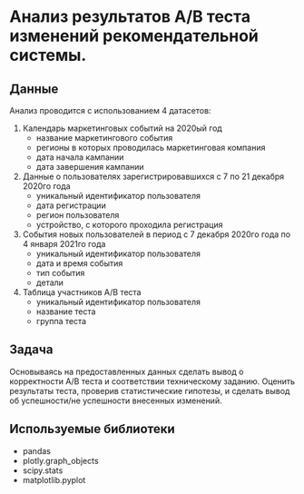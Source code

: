 # Анализ результатов А/В теста изменений рекомендательной системы.
## Данные
Анализ проводится с использованием 4 датасетов:
1. Календарь маркетинговых событий на 2020ый год
   - название маркетингового события
   - регионы в которых проводилась маркетинговая компания
   - дата начала кампании
   - дата завершения кампании
2. Данные о пользователях зарегистрировавшихся с 7 по 21 декабря 2020го года
   - уникальный идентификатор пользователя
   - дата регистрации
   - регион пользователя
   - устройство, с которого проходила регистрация
3. События новых пользователей в период с 7 декабря 2020го года по 4 января 2021го года
   - уникальный идентификатор пользователя
   - дата и время события
   - тип события
   - детали
4. Таблица участников А/В теста
   - уникальный идентификатор пользователя
   - название теста
   - группа теста

## Задача
Основываясь на предоставленных данных сделать вывод о корректности А/В теста и соответствии техническому заданию. Оценить результаты теста, проверив статистические гипотезы, и сделать вывод об успешности/не успешности внесенных изменений.

## Используемые библиотеки
- pandas
- plotly.graph_objects
- scipy.stats
- matplotlib.pyplot
